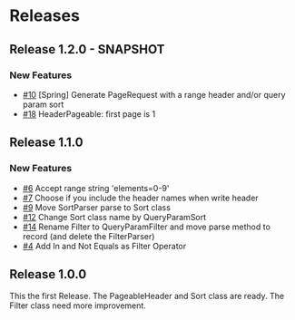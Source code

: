 # Releases

## Release 1.2.0 - SNAPSHOT

### New Features

* [#10](https://github.com/KermabonStephane/commons-restful/issues/10) [Spring] Generate PageRequest with a range header and/or query param sort
* [#18](https://github.com/KermabonStephane/commons-restful/issues/18) HeaderPageable: first page is 1

## Release 1.1.0

### New Features

* [#6](https://github.com/KermabonStephane/commons-restful/issues/6) Accept range string 'elements=0-9'
* [#7](https://github.com/KermabonStephane/commons-restful/issues/6) Choose if you include the header names when write
  header
* [#9](https://github.com/KermabonStephane/commons-restful/issues/9) Move SortParser parse to Sort class
* [#12](https://github.com/KermabonStephane/commons-restful/issues/12) Change Sort class name by QueryParamSort
* [#14](https://github.com/KermabonStephane/commons-restful/issues/14) Rename Filter to QueryParamFilter and move parse
  method to record (and delete the FilterParser)
* [#4](https://github.com/KermabonStephane/commons-restful/issues/4) Add In and Not Equals as Filter Operator

## Release 1.0.0

This the first Release. The PageableHeader and Sort class are ready. The Filter class need more improvement.

